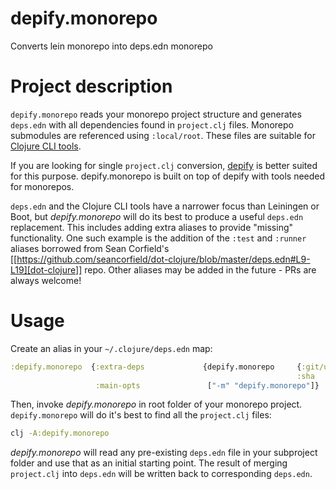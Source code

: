 # depify.monorepo
Converts lein monorepo into deps.edn monorepo


# Project description

`depify.monorepo` reads your monorepo project structure and generates `deps.edn` with all 
dependencies found in `project.clj` files. Monorepo submodules are referenced using `:local/root`.
These files are suitable for [Clojure CLI tools](https://clojure.org/guides/deps_and_cli]).

If you are looking for single `project.clj` conversion, [depify](https://github.com/hagmonk/depify) 
is better suited for this purpose. depify.monorepo is built on top of depify with 
tools needed for monorepos.

`deps.edn` and the Clojure CLI tools have a narrower focus than Leiningen or
Boot, but *depify.monorepo* will do its best to produce a useful `deps.edn` replacement.
This includes adding extra aliases to provide "missing" functionality. One such
example is the addition of the `:test` and `:runner` aliases borrowed from Sean
Corfield's [[https://github.com/seancorfield/dot-clojure/blob/master/deps.edn#L9-L19][dot-clojure]] repo. Other aliases may be added in the future - PRs are
always welcome!

# Usage

Create an alias in your `~/.clojure/deps.edn` map:

```clojure
:depify.monorepo  {:extra-deps             {depify.monorepo     {:git/url "https://github.com/tomasd/depify.monorepo"
                                                                :sha     "e42f4f42b279b33096ed3660df34a963b226db9b"}}
                   :main-opts               ["-m" "depify.monorepo"]}
```

Then, invoke *depify.monorepo* in root folder of your monorepo project. `depify.monorepo` will do it's 
best to find all the `project.clj` files:

```bash
clj -A:depify.monorepo
```

*depify.monorepo* will read any pre-existing `deps.edn` file in your subproject folder and use
that as an initial starting point. The result of merging `project.clj` into
`deps.edn` will be written back to corresponding `deps.edn`.
